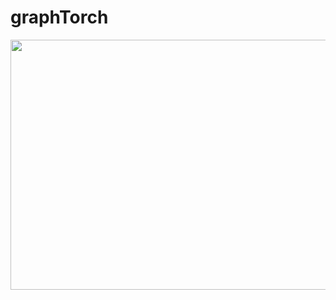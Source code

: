 # graphTorch

<img src="https://github.com/RagnaroWA/graphTorch/blob/assets/image/home-page.gif" width="870" height="400" />
